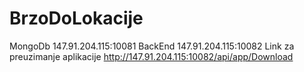 # BrzoDoLokacije

MongoDb 147.91.204.115:10081
BackEnd 147.91.204.115:10082
Link za preuzimanje aplikacije http://147.91.204.115:10082/api/app/Download